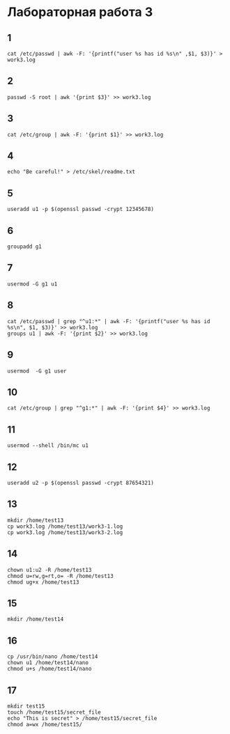 # Лабораторная работа 3
## 1
```shell
cat /etc/passwd | awk -F: '{printf("user %s has id %s\n" ,$1, $3)}' > work3.log
```
## 2
```shell
passwd -S root | awk '{print $3}' >> work3.log
```
## 3
```shell
cat /etc/group | awk -F: '{print $1}' >> work3.log
```
## 4
```shell
echo "Be careful!" > /etc/skel/readme.txt
```
## 5
```shell
useradd u1 -p $(openssl passwd -crypt 12345678)
```
## 6
```shell
groupadd g1
```
## 7
```shell
usermod -G g1 u1
```
## 8
```shell
cat /etc/passwd | grep "^u1:*" | awk -F: '{printf("user %s has id %s\n", $1, $3)}' >> work3.log
groups u1 | awk -F: '{print $2}' >> work3.log
```
## 9
```shell
usermod  -G g1 user
```
## 10
```shell
cat /etc/group | grep "^g1:*" | awk -F: '{print $4}' >> work3.log
```
## 11
```shell
usermod --shell /bin/mc u1
```
## 12
```shell
useradd u2 -p $(openssl passwd -crypt 87654321)
```
## 13
```shell
mkdir /home/test13
cp work3.log /home/test13/work3-1.log
cp work3.log /home/test13/work3-2.log
```
## 14
```shell
chown u1:u2 -R /home/test13
chmod u=rw,g=rt,o= -R /home/test13
chmod ug+x /home/test13
```
## 15
```shell
mkdir /home/test14
```
## 16
```shell
cp /usr/bin/nano /home/test14
chown u1 /home/test14/nano
chmod u+s /home/test14/nano
```
## 17
```shell
mkdir test15
touch /home/test15/secret_file
echo "This is secret" > /home/test15/secret_file
chmod a=wx /home/test15/
```
